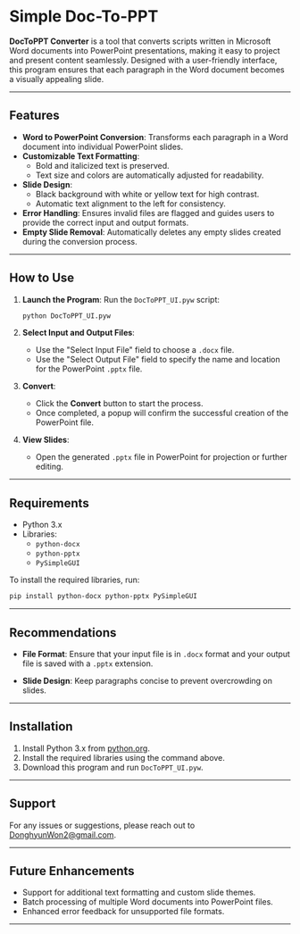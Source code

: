 # Simple Doc-To-PPT&#x20;

**DocToPPT Converter** is a tool that converts scripts written in Microsoft Word documents into PowerPoint presentations, making it easy to project and present content seamlessly. Designed with a user-friendly interface, this program ensures that each paragraph in the Word document becomes a visually appealing slide.

---

## Features

- **Word to PowerPoint Conversion**: Transforms each paragraph in a Word document into individual PowerPoint slides.
- **Customizable Text Formatting**:
  - Bold and italicized text is preserved.
  - Text size and colors are automatically adjusted for readability.
- **Slide Design**:
  - Black background with white or yellow text for high contrast.
  - Automatic text alignment to the left for consistency.
- **Error Handling**: Ensures invalid files are flagged and guides users to provide the correct input and output formats.
- **Empty Slide Removal**: Automatically deletes any empty slides created during the conversion process.

---

## How to Use

1. **Launch the Program**:
   Run the `DocToPPT_UI.pyw` script:

   ```bash
   python DocToPPT_UI.pyw
   ```

2. **Select Input and Output Files**:

   - Use the "Select Input File" field to choose a `.docx` file.
   - Use the "Select Output File" field to specify the name and location for the PowerPoint `.pptx` file.

3. **Convert**:

   - Click the **Convert** button to start the process.
   - Once completed, a popup will confirm the successful creation of the PowerPoint file.

4. **View Slides**:

   - Open the generated `.pptx` file in PowerPoint for projection or further editing.

---

## Requirements

- Python 3.x
- Libraries:
  - `python-docx`
  - `python-pptx`
  - `PySimpleGUI`

To install the required libraries, run:

```bash
pip install python-docx python-pptx PySimpleGUI
```

---

## Recommendations

- **File Format**:
  Ensure that your input file is in `.docx` format and your output file is saved with a `.pptx` extension.

- **Slide Design**:
  Keep paragraphs concise to prevent overcrowding on slides.

---

## Installation

1. Install Python 3.x from [python.org](https://www.python.org/).
2. Install the required libraries using the command above.
3. Download this program and run `DocToPPT_UI.pyw`.

---

## Support

For any issues or suggestions, please reach out to [DonghyunWon2@gmail.com](mailto\:DonghyunWon2@gmail.com).

---

## Future Enhancements

- Support for additional text formatting and custom slide themes.
- Batch processing of multiple Word documents into PowerPoint files.
- Enhanced error feedback for unsupported file formats.

---


